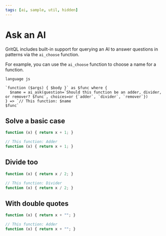 ```yaml
---
tags: [ai, sample, util, hidden]
---
```


# Ask an AI

GritQL includes built-in support for querying an AI to answer questions in patterns via the `ai_choose` function.

For example, you can use the `ai_choose` function to choose a name for a function.


```grit
language js

`function ($args) { $body }` as $func where {
  $name = ai_ask(question=`Should this function be an adder, divider, or remover? $func`, choices=or {`adder`, `divider`, `remover`})
} => `// This function: $name
$func`

```

## Solve a basic case

```js
function (x) { return x + 1; }
```

```ts
// This function: Adder
function (x) { return x + 1; }
```

## Divide too

```js
function (x) { return x / 2; }
```

```ts
// This function: Divider
function (x) { return x / 2; }
```

## With double quotes

```js
function (x) { return x + ""; }
```

```ts
// This function: Adder
function (x) { return x + ""; }
```
